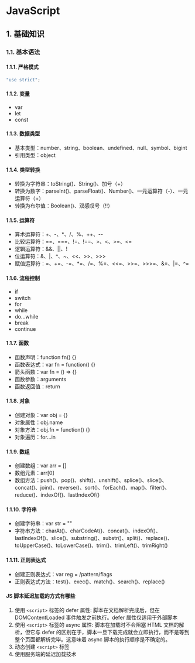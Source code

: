 # JavaScript

## 1. 基础知识

### 1.1. 基本语法

#### 1.1.1. 严格模式

```javascript
"use strict";
```

#### 1.1.2. 变量

- var
- let
- const

#### 1.1.3. 数据类型

- 基本类型：number、string、boolean、undefined、null、symbol、bigint
- 引用类型：object

#### 1.1.4. 类型转换

- 转换为字符串：toString()、String()、加号（+）
- 转换为数字：parseInt()、parseFloat()、Number()、一元运算符（-）、一元运算符（+）
- 转换为布尔值：Boolean()、双感叹号（!!）

#### 1.1.5. 运算符

- 算术运算符：+、-、\*、/、%、++、--
- 比较运算符：==、===、!=、!==、>、<、>=、<=
- 逻辑运算符：&&、||、!
- 位运算符：&、|、^、~、<<、>>、>>>
- 赋值运算符：=、+=、-=、\*=、/=、%=、<<=、>>=、>>>=、&=、|=、^=

#### 1.1.6. 流程控制

- if
- switch
- for
- while
- do...while
- break
- continue

#### 1.1.7. 函数

- 函数声明：function fn() {}
- 函数表达式：var fn = function() {}
- 箭头函数：var fn = () => {}
- 函数参数：arguments
- 函数返回值：return

#### 1.1.8. 对象

- 创建对象：var obj = {}
- 对象属性：obj.name
- 对象方法：obj.fn = function() {}
- 对象遍历：for...in

#### 1.1.9. 数组

- 创建数组：var arr = []
- 数组元素：arr[0]
- 数组方法：push()、pop()、shift()、unshift()、splice()、slice()、concat()、join()、reverse()、sort()、forEach()、map()、filter()、reduce()、indexOf()、lastIndexOf()

#### 1.1.10. 字符串

- 创建字符串：var str = ""
- 字符串方法：charAt()、charCodeAt()、concat()、indexOf()、lastIndexOf()、slice()、substring()、substr()、split()、replace()、toUpperCase()、toLowerCase()、trim()、trimLeft()、trimRight()

#### 1.1.11. 正则表达式

- 创建正则表达式：var reg = /pattern/flags
- 正则表达式方法：test()、exec()、match()、search()、replace()

#### JS 脚本延迟加载的方式有哪些

1. 使用 `<script>` 标签的 defer 属性: 脚本在文档解析完成后，但在 DOMContentLoaded 事件触发之前执行。defer 属性仅适用于外部脚本
2. 使用 `<script>` 标签的 async 属性: 脚本在加载时不会阻塞 HTML 文档的解析，但它与 defer 的区别在于，脚本一旦下载完成就会立即执行，而不是等到整个页面都解析完毕。这意味着 async 脚本的执行顺序是不确定的。
3. 动态创建 `<script>` 标签
4. 使用服务端的延迟加载技术
